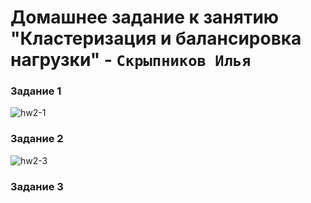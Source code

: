 # Домашнее задание к занятию "Кластеризация и балансировка нагрузки" - `Скрыпников Илья`


### Задание 1

![hw2-1](https://github.com/Skrypnikoviv/8-01hw/assets/162264420/d3b7080f-95dc-4867-8a81-3a9119eaaa95)


### Задание 2

![hw2-3](https://github.com/Skrypnikoviv/8-01hw/assets/162264420/7f392ac8-e9dc-4169-9af2-6612d76dfc92)

### Задание 3



